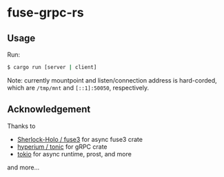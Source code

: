 # fuse-grpc-rs
## Usage
Run:
```bash
$ cargo run [server | client]
```
Note: currently mountpoint and listen/connection address is hard-corded, which are `/tmp/mnt` and `[::1]:50050`, respectively.

## Acknowledgement
Thanks to

- [Sherlock-Holo / fuse3](https://github.com/Sherlock-Holo/fuse3/tree/master) for async fuse3 crate
- [hyperium / tonic](https://github.com/hyperium/tonic) for gRPC crate
- [tokio](https://github.com/tokio-rs) for async runtime, prost, and more

and more...
